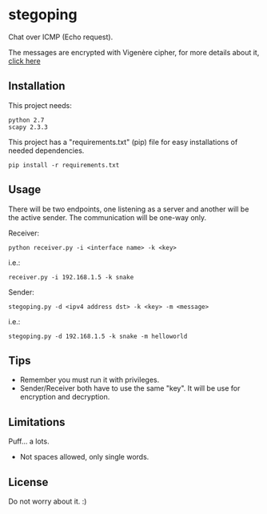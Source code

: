 # stegoping
Chat over ICMP (Echo request).

The messages are encrypted with Vigenère cipher, for more details about it, [click here](https://en.wikipedia.org/wiki/Vigen%C3%A8re_cipher)

## Installation
This project needs:

```
python 2.7
scapy 2.3.3
```

This project has a "requirements.txt" (pip) file for easy installations of needed dependencies.

```
pip install -r requirements.txt
```

## Usage

There will be two endpoints, one listening as a server and another will be the active sender. The communication will be one-way only.

Receiver:
```
python receiver.py -i <interface name> -k <key>
```

i.e.:

```
receiver.py -i 192.168.1.5 -k snake
```

Sender:
```
stegoping.py -d <ipv4 address dst> -k <key> -m <message>
```

i.e.:

```
stegoping.py -d 192.168.1.5 -k snake -m helloworld
```

## Tips
* Remember you must run it with privileges.
* Sender/Receiver both have to use the same "key". It will be use for encryption and decryption.

## Limitations

Puff... a lots.

 * Not spaces allowed, only single words.

## License

Do not worry about it. :)
